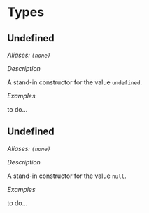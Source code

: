 # Types

## Undefined

_Aliases: `(none)`_

_Description_

A stand-in constructor for the value `undefined`.

_Examples_

to do...
## Undefined

_Aliases: `(none)`_

_Description_

A stand-in constructor for the value `null`.

_Examples_

to do...